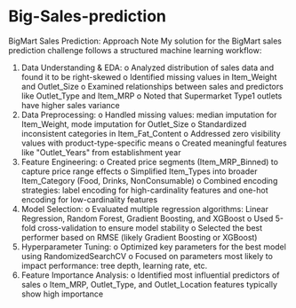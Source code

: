 # Big-Sales-prediction

BigMart Sales Prediction: Approach Note
My solution for the BigMart sales prediction challenge follows a structured machine learning
workflow:
1. Data Understanding & EDA:
o Analyzed distribution of sales data and found it to be right-skewed
o Identified missing values in Item_Weight and Outlet_Size
o Examined relationships between sales and predictors like Outlet_Type and
Item_MRP
o Noted that Supermarket Type1 outlets have higher sales variance
2. Data Preprocessing:
o Handled missing values: median imputation for Item_Weight, mode
imputation for Outlet_Size
o Standardized inconsistent categories in Item_Fat_Content
o Addressed zero visibility values with product-type-specific means
o Created meaningful features like "Outlet_Years" from establishment year
3. Feature Engineering:
o Created price segments (Item_MRP_Binned) to capture price range effects
o Simplified Item_Types into broader Item_Category (Food, Drinks, NonConsumable)
o Combined encoding strategies: label encoding for high-cardinality features
and one-hot encoding for low-cardinality features
4. Model Selection:
o Evaluated multiple regression algorithms: Linear Regression, Random Forest,
Gradient Boosting, and XGBoost
o Used 5-fold cross-validation to ensure model stability
o Selected the best performer based on RMSE (likely Gradient Boosting or
XGBoost)
5. Hyperparameter Tuning:
o Optimized key parameters for the best model using RandomizedSearchCV
o Focused on parameters most likely to impact performance: tree depth,
learning rate, etc.
6. Feature Importance Analysis:
o Identified most influential predictors of sales
o Item_MRP, Outlet_Type, and Outlet_Location features typically show high
importance
